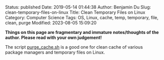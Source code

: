 Status: published
Date: 2019-05-14 01:44:38
Author: Benjamin Du
Slug: clean-temporary-files-on-linux
Title: Clean Temporary Files on Linux
Category: Computer Science
Tags: OS, Linux, cache, temp, temporary, file, clean, purge
Modified: 2023-08-05 15:09:20

**Things on this page are fragmentary and immature notes/thoughts of the author. Please read with your own judgement!**

The script
[purge_cache.sh](https://github.com/dclong/docker-ubuntu_b/blob/dev/scripts/sys/purge_cache.sh)
is a good one for clean cache of various package managers 
and temporary files on Linux.

